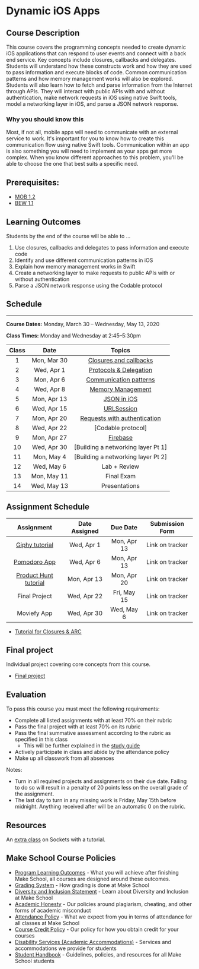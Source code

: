 # Dynamic iOS Apps

## Course Description

This course covers the programming concepts needed to create dynamic iOS applications that can respond to user events and connect with a back end service. Key concepts include closures, callbacks and delegates. Students will understand how these constructs work and how they are used to pass information and execute blocks of code. Common communication patterns and how memory management works will also be explored. Students will also learn how to fetch and parse information from the Internet through APIs. They will interact with public APIs with and without authentication, make network requests in iOS using native Swift tools, model a networking layer in iOS, and parse a JSON network response.

### Why you should know this

Most, if not all, mobile apps will need to communicate with an external service to work. It's important for you to know how to create this communication flow using native Swift tools. Communication within an app is also something you will need to implement as your apps get more complex. When you know different approaches to this problem, you'll be able to choose the one that best suits a specific need.

## Prerequisites:  

- [MOB 1.2](https://github.com/Make-School-Courses/MOB-1.2-Introduction-to-iOS-Development-in-Swift)
- [BEW 1.1](https://github.com/Make-School-Courses/BEW-1.1-RESTful-and-Resourceful-MVC-Architecture)

## Learning Outcomes

Students by the end of the course will be able to ...

1. Use closures, callbacks and delegates to pass information and execute code
1. Identify and use different communication patterns in iOS
1. Explain how memory management works in Swift
1. Create a networking layer to make requests to public APIs with or without authentication
1. Parse a JSON network response using the Codable protocol

## Schedule
---
**Course Dates:** Monday, March 30 – Wednesday, May 13, 2020

**Class Times:** Monday and Wednesday at 2:45–5:30pm

| Class |     Date     |                 Topics                  |  
|:-----:|:------------:|:---------------------------------------:|
|  1  |  Mon, Mar 30   | [Closures and callbacks]                |  
|  2  |  Wed, Apr 1    | [Protocols & Delegation]                |
|  3  |  Mon, Apr 6    | [Communication patterns]                |  
|  4  |  Wed, Apr 8    | [Memory Management]                     |
|  5  |  Mon, Apr 13   | [JSON in iOS]                           |              
|  6  |  Wed, Apr 15   | [URLSession]      |
|  7  |  Mon, Apr 20   | [Requests with authentication]          |
|  8  |  Wed, Apr 22   | [Codable protocol]                      |
|  9  |  Mon, Apr 27   | [Firebase]                              |
|  10 |  Wed, Apr 30   | [Building a networking layer Pt 1]      |       
|  11 |  Mon, May 4    | [Building a networking layer Pt 2]      |                  
|  12 |  Wed, May 6    | Lab + Review                            |                    
|  13 |  Mon, May 11   | Final Exam                              |                    
|  14 |  Wed, May 13   | Presentations                           |                     

[Closures and callbacks]: Lessons/Lesson2/Lesson2.md
[Protocols & Delegation]: Lessons/Lesson3/Lesson3.md
[Communication patterns]: Lessons/Lesson4/Lesson4.md
[Memory Management]: Lessons/Lesson5/Lesson5.md
[JSON in iOS]: Lessons/Lesson6/Lesson6.md
[URLSession]: Lessons/Lesson7/Lesson7.md
[Requests with authentication]: Lessons/Lesson8/Lesson8.md
[Building a networking domain]: Lessons/Lesson9/Lesson9.md
[Firebase]: Lessons/Lesson10/Lesson10.md

## Assignment Schedule

|         Assignment             | Date Assigned |   Due Date   |            Submission Form           |
|:------------------------------:|:-------------:|:------------:|:------------------------------------:|
| [Giphy tutorial]               |  Wed, Apr 1   |  Mon, Apr 13 | Link on tracker                      |
| [Pomodoro App]                 |  Wed, Apr 6   |  Mon, Apr 13 | Link on tracker                      |
| [Product Hunt tutorial]        |  Mon, Apr 13  |  Mon, Apr 20 | Link on tracker                      |
| Final Project                  |  Wed, Apr 22  |  Fri, May 15 | Link on tracker                      |
| Moviefy App                    |  Wed, Apr 30  |  Wed, May 6  | Link on tracker                      |

[Pomodoro App]:(https://github.com/amelinagzz/pom-starter)
[Giphy tutorial]:()
[Product Hunt tutorial]:(https://www.makeschool.com/academy/track/product-hunt-api-tutorial)
[Moviefy App]:()
[Final project]:()

- [Tutorial for Closures & ARC](https://github.com/MakeSchool-Tutorials/Functions-Closures-and-ARC)

## Final project

Individual project covering core concepts from this course.
- [Final project](Projects/FinalProject.md)

## Evaluation

To pass this course you must meet the following requirements:

- Complete all listed assignments with at least 70% on their rubric
- Pass the final project with at least 70% on its rubric
- Pass the final summative assessment according to the rubric as specified in this class
    - This will be further explained in the [study guide](ADD_STUDY_GUIDE_LNK)
- Actively participate in class and abide by the attendance policy
- Make up all classwork from all absences

Notes:
- Turn in all required projects and assignments on their due date. Failing to do so will result in a penalty of 20 points less on the overall grade of the assignment.
- The last day to turn in any missing work is Friday, May 15th before midnight. Anything received after will be an automatic 0 on the rubric.

## Resources

An [extra class](Lessons/Lesson11.md) on Sockets with a tutorial.

## Make School Course Policies

- [Program Learning Outcomes](https://make.sc/program-learning-outcomes) - What you will achieve after finishing Make School, all courses are designed around these outcomes.
- [Grading System](https://make.sc/grading-system) - How grading is done at Make School
- [Diversity and Inclusion Statement](https://make.sc/diversity-and-inclusion-statement) - Learn about Diversity and Inclusion at Make School
- [Academic Honesty](https://make.sc/academic-honesty-policy) - Our policies around plagiarism, cheating, and other forms of academic misconduct
- [Attendance Policy](https://make.sc/attendance-policy) - What we expect from you in terms of attendance for all classes at Make School
- [Course Credit Policy](https://make.sc/course-credit-policy) - Our policy for how you obtain credit for your courses
- [Disability Services (Academic Accommodations)](https://make.sc/disability-services) - Services and accommodations we provide for students
- [Student Handbook](https://make.sc/student-handbook) - Guidelines, policies, and resources for all Make School students
